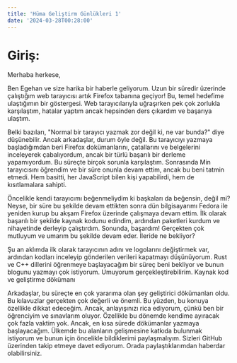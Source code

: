 ```yaml
---
title: 'Hüma Geliştirm Günlükleri 1'
date: '2024-03-28T00:28:00'
---
```



# Giriş:

Merhaba herkese,

Ben Egehan ve size harika bir haberle geliyorum. Uzun bir süredir üzerinde çalıştığım web tarayıcısı artık Firefox tabanına geçiyor! Bu, temel hedefime ulaştığımın bir göstergesi. Web tarayıcılarıyla uğraşırken pek çok zorlukla karşılaştım, hatalar yaptım ancak hepsinden ders çıkardım ve başarıya ulaştım.

Belki bazıları, "Normal bir tarayıcı yazmak zor değil ki, ne var bunda?" diye düşünebilir. Ancak arkadaşlar, durum öyle değil. Bu tarayıcıyı yazmaya başladığımdan beri Firefox dokümanlarını, çatallarını ve belgelerini inceleyerek çabalıyordum, ancak bir türlü başarılı bir derleme yapamıyordum. Bu süreçte birçok sorunla karşılaştım. Sonrasında Min tarayıcısını öğrendim ve bir süre onunla devam ettim, ancak bu beni tatmin etmedi. Hem basitti, her JavaScript bilen kişi yapabilirdi, hem de kısıtlamalara sahipti.

Öncelikle kendi tarayıcımı beğenmeliydim ki başkaları da beğensin, değil mi? Neyse, bir süre bu şekilde devam ettikten sonra dün bilgisayarımı Fedora ile yeniden kurup bu akşam Firefox üzerinde çalışmaya devam ettim. İlk olarak başarılı bir şekilde kaynak kodunu edindim, ardından paketleri kurdum ve nihayetinde derleyip çalıştırdım. Sonunda, başardım! Gerçekten çok mutluyum ve umarım bu şekilde devam eder.
İleride ne bekliyor?

Şu an aklımda ilk olarak tarayıcının adını ve logolarını değiştirmek var, ardından kodları inceleyip gönderilen verileri kapatmayı düşünüyorum. Rust ve C++ dillerini öğrenmeye başlayacağım bir süreç beni bekliyor ve bunun blogunu yazmayı çok istiyorum. Umuyorum gerçekleştirebilirim.
Kaynak kod ve geliştirme dökümanı

Arkadaşlar, bu süreçte en çok yararıma olan şey geliştirici dökümanları oldu. Bu kılavuzlar gerçekten çok değerli ve önemli. Bu yüzden, bu konuya özellikle dikkat edeceğim. Ancak, anlayışınızı rica ediyorum, çünkü ben bir öğrenciyim ve sınavlarım oluyor. Özellikle bu dönemde kendime ayıracak çok fazla vaktim yok. Ancak, en kısa sürede dökümanlar yazmaya başlayacağım. Ülkemde bu alanların gelişmesine katkıda bulunmak istiyorum ve bunun için öncelikle bildiklerimi paylaşmalıyım. Sizleri GitHub üzerinden takip etmeye davet ediyorum. Orada paylaştıklarımdan haberdar olabilirsiniz.


